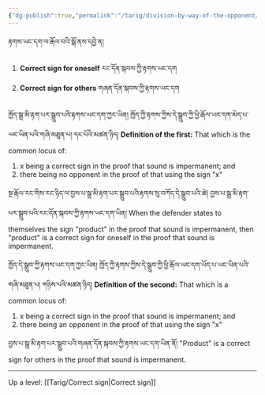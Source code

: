 ```yaml
---
{"dg-publish":true,"permalink":"/tarig/division-by-way-of-the-opponent/"}
---
```


རྟགས་ཡང་དག་ལ་རྒོལ་བའི་སྒོ་ནས་དབྱེ་ན།
1. **Correct sign for oneself** རང་དོན་སྐབས་ཀྱི་རྟགས་ཡང་དག
2. **Correct sign for others** གཞན་དོན་སྐབས་ཀྱི་རྟགས་ཡང་དག

ཁྱོད་སྒྲ་མི་རྟག་པར་སྒྲུབ་པའི་རྟགས་ཡང་དག་ཀྱང་ཡིན། ཁྱོད་ཀྱི་རྟགས་ཀྱིས་དེ་སྒྲུབ་ཀྱི་ཕྱི་རྒོལ་ཡང་དག་མེད་པ་ཡང་ཡིན་པའི་གཞི་མཐུན་པ། དང་པོའི་མཚན་ཉིད།
**Definition of the first:** That which is the common locus of:
1. x being a correct sign in the proof that sound is impermanent; and
2. there being no opponent in the proof of that using the sign "x"

སྔ་རྒོལ་རང་གིས་རང་ཉིད་ལ་བྱས་པ་སྒྲ་མི་རྟག་པར་སྒྲུབ་པའི་རྟགས་སུ་བཀོད་དེ་སྒྲུབ་པའི་ཚེ། བྱས་པ་སྒྲ་མི་རྟག་པར་སྒྲུབ་པའི་རང་དོན་སྐབས་ཀྱི་རྟགས་ཡང་དག་ཡིན། 
When the defender states to themselves the sign "product" in the proof that sound is impermanent, then "product" is a correct sign for oneself in the proof that sound is impermanent.

ཁྱོད་དེ་སྒྲུབ་ཀྱི་རྟགས་ཡང་དག་ཀྱང་ཡིན། ཁྱོད་ཀྱི་རྟགས་ཀྱིས་དེ་སྒྲུབ་ཀྱི་ཕྱི་རྒོལ་ཡང་དག་ཡོད་པ་ཡང་ཡིན་པའི་གཞི་མཐུན་པ། གཉིས་པའི་མཚན་ཉིད།
**Definition of the second:** That which is a common locus of:
1. x being a correct sign in the proof that sound is impermanent; and
2. there being an opponent in the proof of that using the sign "x"

བྱས་པ་སྒྲ་མི་རྟག་པར་སྒྲུབ་པའི་གཞན་དོན་སྐབས་ཀྱི་རྟགས་ཡང་དག་ཡིན་ནོ།
"Product" is a correct sign for others in the proof that sound is impermanent.

---
Up a level: [[Tarig/Correct sign\|Correct sign]]